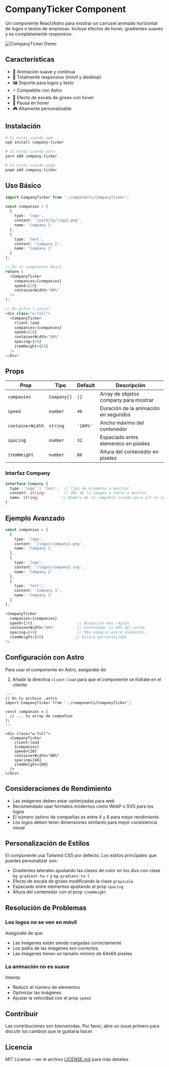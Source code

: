 # CompanyTicker Component

Un componente React/Astro para mostrar un carrusel animado horizontal de logos o textos de empresas. Incluye efectos de hover, gradientes suaves y es completamente responsivo.

![CompanyTicker Demo](demo-placeholder.gif)

## Características

- 🔄 Animación suave y continua
- 📱 Totalmente responsivo (móvil y desktop)
- 🖼️ Soporte para logos y texto
- ⚡ Compatible con Astro
- 🎨 Efecto de escala de grises con hover
- 🎯 Pausa en hover
- 🎮 Altamente personalizable

## Instalación

```bash
# Si estás usando npm
npm install company-ticker

# Si estás usando yarn
yarn add company-ticker

# Si estás usando pnpm
pnpm add company-ticker
```

## Uso Básico

```typescript
import CompanyTicker from './components/CompanyTicker';

const companies = [
  {
    type: 'logo',
    content: '/path/to/logo1.png',
    name: 'Company 1'
  },
  {
    type: 'text',
    content: 'Company 2',
    name: 'Company 2'
  }
];

// En tu componente React
return (
  <CompanyTicker 
    companies={companies}
    speed={20}
    containerWidth="80%"
  />
);

// En Astro (.astro)
<div class="w-full">
  <CompanyTicker 
    client:load 
    companies={companies}
    speed={20}
    containerWidth="80%"
    spacing={48}
    itemHeight={80}
  />
</div>
```

## Props

| Prop | Tipo | Default | Descripción |
|------|------|---------|-------------|
| `companies` | `Company[]` | `[]` | Array de objetos company para mostrar |
| `speed` | `number` | `40` | Duración de la animación en segundos |
| `containerWidth` | `string` | `'100%'` | Ancho máximo del contenedor |
| `spacing` | `number` | `32` | Espaciado entre elementos en píxeles |
| `itemHeight` | `number` | `80` | Altura del contenedor en píxeles |

### Interfaz Company

```typescript
interface Company {
  type: 'logo' | 'text';  // Tipo de elemento a mostrar
  content: string;        // URL de la imagen o texto a mostrar
  name: string;          // Nombre de la compañía (usado para alt en imágenes)
}
```

## Ejemplo Avanzado

```typescript
const companies = [
  {
    type: 'logo',
    content: '/logos/company1.png',
    name: 'Company 1'
  },
  {
    type: 'logo',
    content: '/logos/company2.svg',
    name: 'Company 2'
  },
  {
    type: 'text',
    content: 'Company 3',
    name: 'Company 3'
  }
];

<CompanyTicker 
  companies={companies}
  speed={20}                    // Animación más rápida
  containerWidth="80%"          // Contenedor al 80% del ancho
  spacing={48}                  // Más espacio entre elementos
  itemHeight={80}              // Altura personalizada
/>
```

## Configuración con Astro

Para usar el componente en Astro, asegúrate de:

1. Añadir la directiva `client:load` para que el componente se hidrate en el cliente:

```astro
---
// En tu archivo .astro
import CompanyTicker from '../components/CompanyTicker';

const companies = [
  // ... tu array de compañías
];
---

<div class="w-full">
  <CompanyTicker 
    client:load 
    {companies}
    speed={20}
    containerWidth="80%"
    spacing={48}
    itemHeight={80}
  />
</div>
```

## Consideraciones de Rendimiento

- Las imágenes deben estar optimizadas para web
- Recomendado usar formatos modernos como WebP o SVG para los logos
- El número óptimo de compañías es entre 4 y 8 para mejor rendimiento
- Los logos deben tener dimensiones similares para mejor consistencia visual

## Personalización de Estilos

El componente usa Tailwind CSS por defecto. Los estilos principales que puedes personalizar son:

- Gradientes laterales ajustando las clases de color en los divs con clase `bg-gradient-to-r` y `bg-gradient-to-l`
- Efecto de escala de grises modificando la clase `grayscale`
- Espaciado entre elementos ajustando el prop `spacing`
- Altura del contenedor con el prop `itemHeight`

## Resolución de Problemas

### Los logos no se ven en móvil

Asegúrate de que:
- Las imágenes están siendo cargadas correctamente
- Los paths de las imágenes son correctos
- Las imágenes tienen un tamaño mínimo de 64x64 píxeles

### La animación no es suave

Intenta:
- Reducir el número de elementos
- Optimizar las imágenes
- Ajustar la velocidad con el prop `speed`

## Contribuir

Las contribuciones son bienvenidas. Por favor, abre un issue primero para discutir los cambios que te gustaría hacer.

## Licencia

MIT License - ver el archivo [LICENSE.md](LICENSE.md) para más detalles
